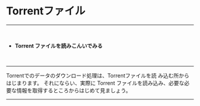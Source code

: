 # Torrentファイル
<hr>
<br>

* **Torrent ファイルを読みこんいでみる**

<br>
<hr>

Torrentでのデータのダウンロード処理は、Torrentファイルを読
み込む所からはじまります。
それにならい、実際に Torrent ファイルを読み込み、必要な必
要な情報を取得するところからはじめて見ましょう。

<hr style="page-break-before: always;">
